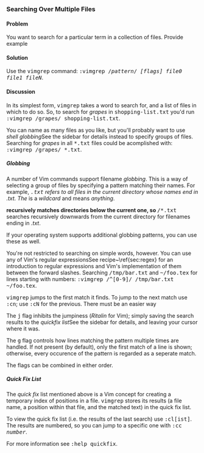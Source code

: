 <h3>Searching Over Multiple Files</h3>

<h4>Problem</h4>

You want to search for a particular term in a collection of files.
<span class="todo">Provide example</span>

<h4>Solution</h4>

Use the <tt>vimgrep</tt> command: <tt>:vimgrep /<var>pattern</var>/
<var>[flags]</var> <var>file0</var> <var>file1</var> <var>fileN</var></tt>.

<h4>Discussion</h4>

In its simplest form, <tt>vimgrep</tt> takes a word to search for, and a list
of files in which to do so. So, to search for <i>grapes</i> in
<tt>shopping-list.txt</tt> you'd run <tt>:vimgrep /grapes/
shopping-list.txt</tt>.

You can name as many files as you like, but you'll probably want to use
<i>shell globbing</i><span class="footnote">See the sidebar for details</span>
instead to specify groups of files.  Searching for <i>grapes</i> in all
<tt>*.txt</tt> files could be acomplished with: <tt>:vimgrep /grapes/
\*.txt</tt>. 

<div class="callout">

<h5>Globbing</h5>

A number of Vim commands support filename <i>globbing</i>. This is a way of
selecting a group of files by specifying a pattern matching their names. For
example, <tt>*.txt</tt> refers to all files in the current directory whose
names end in <i>.txt</i>. The <tt>*</tt> is a <i>wildcard</i> and means
<i>anything</i>. 

<tt>**</tt> recursively matches directories below the current one, so
<tt>**/*.txt</tt> searches recursively downwards from the current directory
for filenames ending in <i>.txt</i>. 

If your operating system supports additional globbing patterns, you can use
these as well. 

You're not restricted to searching on simple words, however. You can use any
of Vim's regular expressions<span class="fn">See recipe~\ref{sec:regex} for an
introduction to regular expressions and Vim's implementation of them</span>
between the forward slashes. Searching <tt>/tmp/bar.txt</tt> and
<tt>~/foo.tex</tt> for lines starting with numbers: <tt>:vimgrep /^[0-9]/
/tmp/bar.txt ~/foo.tex</tt>. 

<tt>vimgrep</tt> jumps to the first match it finds. To jump to the next match
use <kbd>:cn</kbd>; use <kbd>:cN</kbd> for the previous. <span
class="todo">There must be an easier way</span>

The <kbd>j</kbd> flag inhibits the jumpiness (<i>Ritalin</i> for Vim); simply
saving the search results to the <i>quickfix list</i><span
class="footnote">See the sidebar for details</span>, and leaving your cursor
where it was.

The <kbd>g</kbd> flag controls how lines matching the pattern multiple times are
handled. If not present (by default), only the first match of a line is shown;
otherwise, every occurence of the pattern is regarded as a seperate match.

The flags can be combined in either order.  

<div class="callout">

<h5>Quick Fix List</h5>

 The <i>quick fix</i> list mentioned above is a Vim concept for creating a
temporary index of positions in a file. <tt>vimgrep</tt> stores its results (a
file name, a position within that file, and the matched text) in the quick fix
list.

To view the quick fix list (i.e. the results of the last search) use
<tt>:cl[ist]</tt>. The results are numbered, so you can jump to a specific one with
<tt>:cc <var>number</var></tt>.

For more information see <tt>:help quickfix</tt>.
</div>
